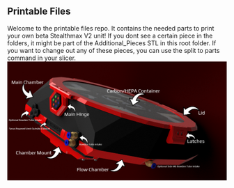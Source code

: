 ## Printable Files
Welcome to the printable files repo. It contains the needed parts to print your own beta Stealthmax V2 unit! If you dont see a certain piece in the folders, it might be part of the Additional_Pieces STL in this root folder. If you want to change out any of these pieces, you can use the split to parts command in your slicer.
![StealthMax V2](./V23.png)
